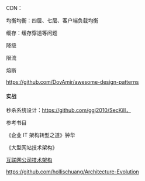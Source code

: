 CDN：

均衡均衡：四层、七层、客户端负载均衡

缓存：缓存穿透等问题

降级

限流

熔断

<https://github.com/DovAmir/awesome-design-patterns>

#### 实战

秒杀系统设计：https://github.com/ggj2010/SecKill，

参考书目

《企业 IT 架构转型之道》钟华

《大型网站技术架构》

[互联网公司技术架构](https://github.com/davideuler/architecture.of.internet-product)

https://github.com/hollischuang/Architecture-Evolution